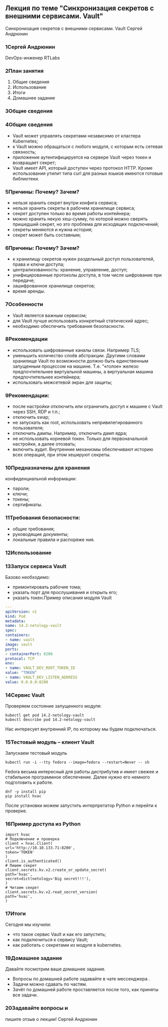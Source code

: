 ## Лекция по теме "Синхронизация секретов с внешними сервисами. Vault"

Синхронизация секретов с
внешними сервисами. Vault
Сергей
Андрюнин

### 1Сергей Андрюнин
DevOps-инженер
RTLabs

### 2План занятия
1. Общие сведения
2. Использование
3. Итоги
4. Домашнее задание

### 3Общие сведения

### 4Общие сведения
- Vault может управлять секретами независимо от кластера Kubernetes;
- к Vault можно обращаться с любого модуля, с которым есть сетевая связность;
- приложение аутентифицируется на сервере Vault через токен и возвращает секрет;
- Vault имеет API, который доступен через протокол HTTP.
Кроме использования утилит типа curl для разных языков
имеются готовые библиотеки.

### 5Причины: Почему? Зачем?
- нельзя хранить секрет внутри конфига сервиса;
- нельзя хранить секреты в рабочем хранилище сервиса;
- секрет доступен только во время работы контейнера;
- можно хранить некую хеш-сумму, по которой можно сверять
пришедший секрет, но это проблема для исходящих
подключений;
- секреты меняются и нужна история;
- секрет может быть составным;

### 6Причины: Почему? Зачем?
- к хранилищу секретов нужен раздельный доступ
пользователей, права и ключи доступа;
- централизованность: хранение, управление, доступ;
- унифицированные протоколы доступа, в том числе
шифрование при передаче;
- зашифрованное хранилище секретов;
- время аренды.

### 7Особенности
- Vault является важным сервисом;
- для Vault лучше использовать конкретный статический адрес;
- необходимо обеспечить требования безопасности.

### 8Рекомендации
- использовать шифрованные каналы связи. Например TLS;
- уменьшить количество слоёв абстракции. Другими словами
хранилище Vault по возможности должно быть единственным
запущенным процессом на машине. Т.е. “«голое» железо
предпочтительнее виртуальной машины, а виртуальная
машина предпочтительнее контейнера;
- использовать межсетевой экран для защиты;

### 9Рекомендации:
- после настройки отключить или ограничить доступ к машине с
Vault через SSH, RDP и т.п.;
- отключить swap;
- не запускать как root, использовать непривилегированного
пользователя;
- отключить дампы. Например, отключить дамп ядра;
- не использовать корневой токен. Только для первоначальной
настройки, а далее отозвать;
- включить аудит. Внутренние механизмы обеспечивают
историю всех операций, при этом хешируют секреты.

### 10Предназначены для хранения
конфиденциальной информации:
- пароли;
- ключи;
- токены;
- сертификаты.

### 11Требования безопасности:
- общие требования;
- руководящие документы;
- локальные правила и распоряже ния.

### 12Использование

### 13Запуск сервиса Vault
Базово необходимо:
- примонтировать рабочие тома;
- указать порт для прослушивания и открыть его;
- указать токен.Пример описания модуля Vault
```yml
---
apiVersion: v1
kind: Pod
metadata:
name: 14.2-netology-vault
spec:
containers:
- name: vault
image: vault
ports:
- containerPort: 8200
protocol: TCP
env:
- name: VAULT_DEV_ROOT_TOKEN_ID
value: "TOKEN"
- name: VAULT_DEV_LISTEN_ADDRESS
value: 0.0.0.0:8200
```
### 14Сервис Vault
Проверяем состояние запущенного модуля:
```
kubectl get pod 14.2-netology-vault
kubectl describe pod 14.2-netology-vault
```
Нас интересует внутренний IP, по которому мы будем подключаться.

### 15Тестовый модуль – клиент Vault
Запускаем тестовый модуль
```
kubectl run -i --tty fedora --image=fedora --restart=Never -- sh
```
Fedora весьма интересный для работы дистрибутив и имеет
свежее и стабильное программное обеспечение.
Далее нужно его немного подготовить к работе.
```
dnf -y install pip
pip install hvac
```
После установки можем запустить интерпретатор Python и
перейти к проверке.

### 16Пример доступа из Python
```
import hvac
# Подключение и проверка
client = hvac.Client(
url='http://10.10.133.71:8200',
token='TOKEN'
)
client.is_authenticated()
# Пишем секрет
client.secrets.kv.v2.create_or_update_secret(
path='hvac',
secret=dict(netology='Big secret!!!'),
)
# Читаем секрет
client.secrets.kv.v2.read_secret_version(
path='hvac',
)
```
### 17Итоги
Сегодня мы изучили:
- что такое сервис Vault и как его запустить;
- как подключиться к сервису Vault;
- как работать с секретами из модуля в kubernetes.

### 19Домашнее задание
Давайте посмотрим ваше домашнее задание.
- Вопросы по домашней работе задавайте в чате мессенджера .
- Задачи можно сдавать по частям.
- Зачёт по домашней работе проставляется после того, как приняты
все задачи.

### 20Задавайте вопросы и
пишите отзыв о лекции!
Сергей Андрюнин

